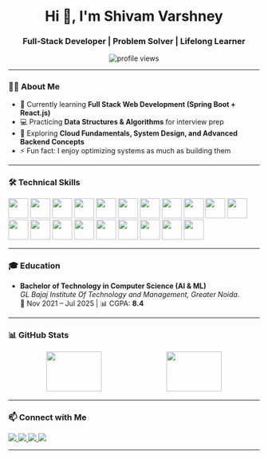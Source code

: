 <!-- Profile Header -->

<h1 align="center">Hi 👋, I'm Shivam Varshney</h1>
<h3 align="center">Full-Stack Developer | Problem Solver | Lifelong Learner</h3>

<!-- Profile Views -->

<p align="center">
  <img src="https://komarev.com/ghpvc/?username=shivamvarshneyy&label=Profile%20views&color=0e75b6&style=flat" alt="profile views" />
</p>

---

<!-- About Me Section -->

### 👨‍💻 About Me

* 🌱 Currently learning **Full Stack Web Development (Spring Boot + React.js)**
* 💻 Practicing **Data Structures & Algorithms** for interview prep
* 🔭 Exploring **Cloud Fundamentals, System Design, and Advanced Backend Concepts**
* ⚡ Fun fact: I enjoy optimizing systems as much as building them

---

<!-- Technical Skills -->

### 🛠️ Technical Skills

<p>
  <img src="https://cdn.jsdelivr.net/gh/devicons/devicon/icons/cplusplus/cplusplus-original.svg" width="40" height="40"/>
  <img src="https://cdn.jsdelivr.net/gh/devicons/devicon/icons/java/java-original.svg" width="40" height="40"/>
  <img src="https://cdn.jsdelivr.net/gh/devicons/devicon/icons/html5/html5-original.svg" width="40" height="40"/>
  <img src="https://cdn.jsdelivr.net/gh/devicons/devicon/icons/css3/css3-original.svg" width="40" height="40"/>
  <img src="https://cdn.jsdelivr.net/gh/devicons/devicon/icons/javascript/javascript-original.svg" width="40" height="40"/>

  <img src="https://cdn.jsdelivr.net/gh/devicons/devicon/icons/spring/spring-original.svg" width="40" height="40"/>
  <img src="https://cdn.jsdelivr.net/gh/devicons/devicon/icons/swagger/swagger-original.svg" width="40" height="40"/>

  <img src="https://cdn.jsdelivr.net/gh/devicons/devicon/icons/react/react-original.svg" width="40" height="40"/>
  <img src="https://cdn.jsdelivr.net/gh/devicons/devicon/icons/materialui/materialui-original.svg" width="40" height="40"/>

  <img src="https://cdn.jsdelivr.net/gh/devicons/devicon/icons/mysql/mysql-original.svg" width="40" height="40"/>
  <img src="https://cdn.jsdelivr.net/gh/devicons/devicon/icons/mongodb/mongodb-original.svg" width="40" height="40"/>
  <img src="https://cdn.jsdelivr.net/gh/devicons/devicon/icons/redis/redis-original.svg" width="40" height="40"/>

  <img src="https://cdn.jsdelivr.net/gh/devicons/devicon/icons/apachekafka/apachekafka-original.svg" width="40" height="40"/>

  <img src="https://cdn.jsdelivr.net/gh/devicons/devicon/icons/java/java-original.svg" width="40" height="40"/>

  <img src="https://cdn.jsdelivr.net/gh/devicons/devicon/icons/intellij/intellij-original.svg" width="40" height="40"/>
  <img src="https://cdn.jsdelivr.net/gh/devicons/devicon/icons/vscode/vscode-original.svg" width="40" height="40"/>
  <img src="https://cdn.jsdelivr.net/gh/devicons/devicon/icons/postman/postman-original.svg" width="40" height="40"/>
  <img src="https://cdn.jsdelivr.net/gh/devicons/devicon/icons/maven/maven-original.svg" width="40" height="40"/>
  <img src="https://cdn.jsdelivr.net/gh/devicons/devicon/icons/git/git-original.svg" width="40" height="40"/>
  <img src="https://cdn.jsdelivr.net/gh/devicons/devicon/icons/github/github-original.svg" width="40" height="40"/>
</p>

---

<!-- Education -->

### 🎓 Education

* **Bachelor of Technology in Computer Science (AI & ML)**<br>
  *GL Bajaj Institute Of Technology and Management, Greater Noida*.<br>
  📅 Nov 2021 – Jul 2025 | 📊 CGPA: **8.4**

---

<!-- GitHub Stats -->

### 📊 GitHub Stats

<p align="center">
  <img src="https://github-readme-streak-stats.herokuapp.com/?user=shivamvarshneyy&theme=tokyonight" width="47%" height="80" />
  <img src="https://github-readme-stats.vercel.app/api/top-langs/?username=shivamvarshneyy&layout=compact&theme=tokyonight" width="47%" height="80"/>
</p>

---

<!-- Connect with Me -->

### 📫 Connect with Me
 
<p align="left">
  <a href="https://www.linkedin.com/in/shivam-varshney-38221916b" target="_blank">
    <img src="https://img.shields.io/badge/LinkedIn-%230077B5.svg?&style=for-the-badge&logo=linkedin&logoColor=white" />
  </a>
  <a href="mailto:shivamvarshney1506@gmail.com" target="_blank">
    <img src="https://img.shields.io/badge/Gmail-D14836?style=for-the-badge&logo=gmail&logoColor=white" />
  </a>
  <a href="https://github.com/shivamvarshneyy" target="_blank">
    <img src="https://img.shields.io/badge/GitHub-100000?style=for-the-badge&logo=github&logoColor=white" />
  </a>
  <a href="https://shivamvarshney.netlify.app/" target="_blank">
    <img src="https://img.shields.io/badge/Portfolio-%2312100E.svg?&style=for-the-badge&logo=react&logoColor=61DAFB" />
  </a>
</p>


---


